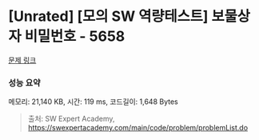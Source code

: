 # [Unrated] [모의 SW 역량테스트] 보물상자 비밀번호 - 5658 

[문제 링크](https://swexpertacademy.com/main/code/problem/problemDetail.do?contestProbId=AWXRUN9KfZ8DFAUo) 

### 성능 요약

메모리: 21,140 KB, 시간: 119 ms, 코드길이: 1,648 Bytes



> 출처: SW Expert Academy, https://swexpertacademy.com/main/code/problem/problemList.do